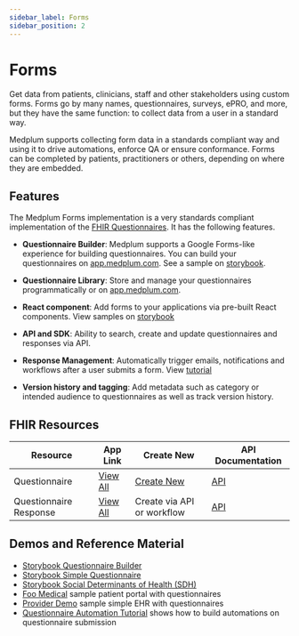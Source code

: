 ```yaml
---
sidebar_label: Forms
sidebar_position: 2
---
```


# Forms

Get data from patients, clinicians, staff and other stakeholders using custom forms. Forms go by many names, questionnaires, surveys, ePRO, and more, but they have the same function: to collect data from a user in a standard way.

Medplum supports collecting form data in a standards compliant way and using it to drive automations, enforce QA or ensure conformance. Forms can be completed by patients, practitioners or others, depending on where they are embedded.

## Features

The Medplum Forms implementation is a very standards compliant implementation of the [FHIR Questionnaires](https://www.medplum.com/docs/api/fhir/resources/questionnaire). It has the following features.

- **Questionnaire Builder**: Medplum supports a Google Forms-like experience for building questionnaires. You can build your questionnaires on [app.medplum.com](https://app.medplum.com/Questionnaire). See a sample on [storybook](https://storybook.medplum.com/?path=/docs/medplum-questionnairebuilder--basic).

- **Questionnaire Library**: Store and manage your questionnaires programmatically or on [app.medplum.com](https://www.medplum.com/docs/api/fhir/resources/questionnaire).

- **React component**: Add forms to your applications via pre-built React components. View samples on [storybook](https://storybook.medplum.com/?path=/docs/medplum-questionnaireform--basic)

- **API and SDK**: Ability to search, create and update questionnaires and responses via API.

- **Response Management**: Automatically trigger emails, notifications and workflows after a user submits a form. View [tutorial](https://www.medplum.com/docs/tutorials/bots/bot-for-questionnaire-response)

- **Version history and tagging**: Add metadata such as category or intended audience to questionnaires as well as track version history.

## FHIR Resources

| Resource               | App Link                                                  | Create New                                              | API Documentation                                                            |
| ---------------------- | --------------------------------------------------------- | ------------------------------------------------------- | ---------------------------------------------------------------------------- |
| Questionnaire          | [View All](https://app.medplum.com/Questionnaire)         | [Create New](https://app.medplum.com/Questionnaire/new) | [API](https://www.medplum.com/docs/api/fhir/resources/questionnaire)         |
| Questionnaire Response | [View All](https://app.medplum.com/QuestionnaireResponse) | Create via API or workflow                              | [API](https://www.medplum.com/docs/api/fhir/resources/questionnaireresponse) |

## Demos and Reference Material

- [Storybook Questionnaire Builder](https://storybook.medplum.com/?path=/docs/medplum-questionnairebuilder--basic)
- [Storybook Simple Questionnaire](https://storybook.medplum.com/?path=/docs/medplum-questionnaireform--groups)
- [Storybook Social Determinants of Health (SDH)](https://storybook.medplum.com/?path=/docs/medplum-questionnaireform--ahchrsn-screening)
- [Foo Medical](https://foomedical.com/) sample patient portal with questionnaires
- [Provider Demo](https://provider.foomedical.com/) sample simple EHR with questionnaires
- [Questionnaire Automation Tutorial](https://www.medplum.com/docs/tutorials/bots) shows how to build automations on questionnaire submission
